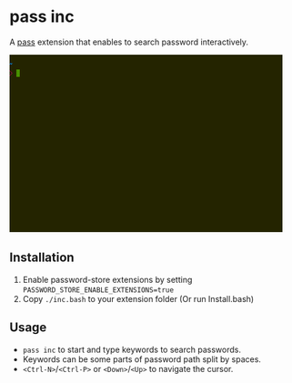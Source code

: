 pass inc
========

A [pass](https://www.passwordstore.org/) extension that enables to search password interactively.

![animation gif](./record.gif)

## Installation

1. Enable password-store extensions by setting `PASSWORD_STORE_ENABLE_EXTENSIONS=true`
2. Copy `./inc.bash` to your extension folder (Or run Install.bash)

## Usage

* `pass inc` to start and type keywords to search passwords.
* Keywords can be some parts of password path split by spaces.
* `<Ctrl-N>`/`<Ctrl-P>` or `<Down>`/`<Up>` to navigate the cursor.
